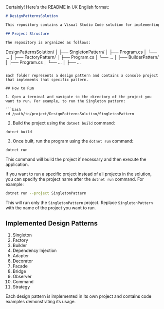 Certainly! Here's the README in UK English format:

```markdown
# DesignPatternsSolution

This repository contains a Visual Studio Code solution for implementing various design patterns in C# using .NET Core. Each design pattern is implemented in a separate console project within the solution.

## Project Structure

The repository is organized as follows:

```
DesignPatternsSolution/
│
├── SingletonPattern/
│   ├── Program.cs
│   └── ...
│
├── FactoryPattern/
│   ├── Program.cs
│   └── ...
│
├── BuilderPattern/
│   ├── Program.cs
│   └── ...
│
├── ...
```

Each folder represents a design pattern and contains a console project that implements that specific pattern.

## How to Run

1. Open a terminal and navigate to the directory of the project you want to run. For example, to run the Singleton pattern:

```bash
cd /path/to/project/DesignPatternsSolution/SingletonPattern
```

2. Build the project using the `dotnet build` command:

```bash
dotnet build
```

3. Once built, run the program using the `dotnet run` command:

```bash
dotnet run
```

This command will build the project if necessary and then execute the application.

If you want to run a specific project instead of all projects in the solution, you can specify the project name after the `dotnet run` command. For example:

```bash
dotnet run --project SingletonPattern
```

This will run only the `SingletonPattern` project. Replace `SingletonPattern` with the name of the project you want to run.

## Implemented Design Patterns

1. Singleton
2. Factory
3. Builder
4. Dependency Injection
5. Adapter
6. Decorator
7. Facade
8. Bridge
9. Observer
10. Command
11. Strategy

Each design pattern is implemented in its own project and contains code examples demonstrating its usage.

```

